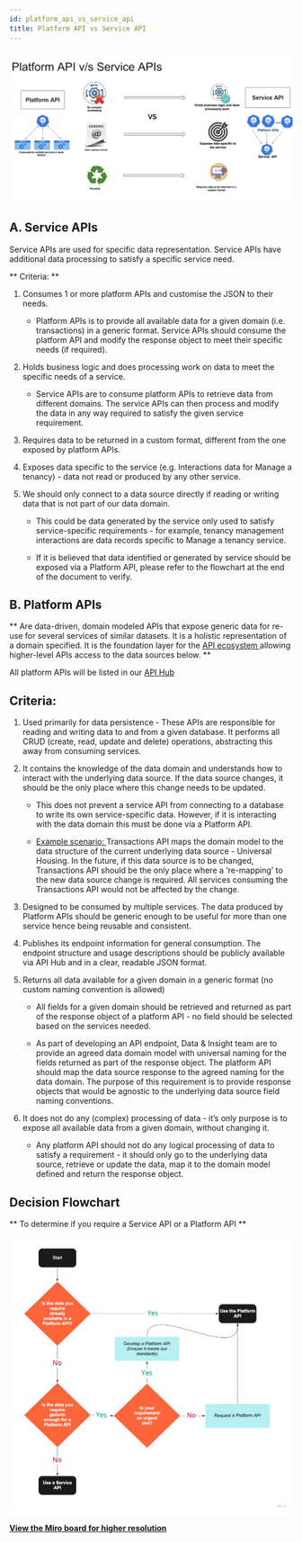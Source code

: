 ```yaml
---
id: platform_api_vs_service_api
title: Platform API vs Service API
---
```



![Platform API vs Service API comparison](./doc-images/platformapi.png)


## A. Service APIs  

 Service APIs are used for specific data representation. Service APIs have additional data processing to satisfy a specific service need.

** Criteria: **

1. Consumes 1 or more platform APIs and customise the JSON to their needs.

   * Platform APIs is to provide all available data for a given domain (i.e. transactions) in a generic format. Service APIs should consume the platform API and modify the response object to meet their specific needs (if required).

2. Holds business logic and does processing work on data to meet the specific needs of a service.

   * Service APIs are to consume platform APIs to retrieve data from different domains. The service APIs can then process and modify the data in any way required to satisfy the given service requirement.

3. Requires data to be returned in a custom format, different from the one exposed by platform APIs.

4. Exposes data specific to the service (e.g. Interactions data for Manage a tenancy) - data not read or produced by any other service.

5. We should only connect to a data source directly if reading or writing data that is not part of our data domain.

   * This could be data generated by the service only used to satisfy service-specific requirements - for example, tenancy management interactions are data records specific to Manage a tenancy service.

   * If it is believed that data identified or generated by service should be exposed via a Platform API, please refer to the flowchart at the end of the document to verify.

##  B. Platform APIs

**  Are data-driven, domain modeled APIs that expose generic data for re-use for several services of similar datasets. It is a holistic representation of a domain specified. It is the foundation layer for the <u> API ecosystem </u> allowing higher-level APIs access to the data sources below. **

All platform APIs will be listed in our [API Hub](https://developer.api.hackney.gov.uk/)

## Criteria:

1. Used primarily for data persistence - These APIs are responsible for reading and writing data to and from a given database.  It performs all CRUD (create, read, update and delete) operations, abstracting this away from consuming services.

2. It contains the knowledge of the data domain and understands how to interact with the underlying data source.  If the data source changes, it should be the only place where this change needs to be updated.
   * This does not prevent a service API from connecting to a database to write its own service-specific data.  However, if it is interacting with the data domain this must be done via a Platform API.

   * <u> Example scenario: </u> Transactions API maps the domain model to the data structure of the current underlying data source - Universal Housing. In the future, if this data source is to be changed, Transactions API should be the only place where a ‘re-mapping’ to the new data source change is required. All services consuming the Transactions API would not be affected by the change.

3. Designed to be consumed by multiple services.  The data produced by Platform APIs should be generic enough to be useful for more than one service hence being reusable and consistent.

4. Publishes its endpoint information for general consumption.  The endpoint structure and usage descriptions should be publicly available via API Hub and in a clear, readable JSON format.

5. Returns all data available for a given domain in a generic format (no custom naming convention is allowed)
   * All fields for a given domain should be retrieved and returned as part of the response object of a platform API - no field should be selected based on the services needed.

   * As part of developing an API endpoint, Data & Insight team are to provide an agreed data domain model with universal naming for the fields returned as part of the response object. The platform API should map the data source response to the agreed naming for the data domain. The purpose of this requirement is to provide response objects that would be agnostic to the underlying data source field naming conventions.  

6. It does not do any (complex) processing of data - it’s only purpose is to expose all available data from a given domain, without changing it.

     * Any platform API should not do any logical processing of data to satisfy a requirement - it should only go to the underlying data source, retrieve or update the data, map it to the domain model defined and return the response object.

##   Decision Flowchart

** To determine if you require a Service API or a Platform API **

![Decision flowchart](./doc-images/decision_flowchart.png)

[**View the Miro board for higher resolution**](https://miro.com/app/board/o9J_lFTB0GI=/)


